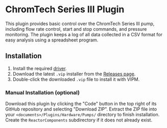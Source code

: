 # ChromTech Series III Plugin

This plugin provides basic control over the ChromTech Series III pump, 
including flow rate control, start and stop commands, and pressure monitoring.
The plugin keeps a log of all data collected in a CSV format for easy analysis
using a spreadsheet program.

## Installation

1. Install the required [driver](https://github.com/RxnRover/driver_chromtech_series_iii/releases).
2. Download the latest `.vip` installer from the [Releases page](https://github.com/RxnRover/plugin_chromtech_series_iii_pump/releases).  
3. Double-click the downloaded `.vip` file to install it with VIPM.

### Manual Installation (optional)

Download this plugin by clicking the "Code" button in the top right of its 
GitHub repository and selecting "Download ZIP". Extract the ZIP file into your 
`<documents>/Plugins/Hardware/Pumps/` directory to finish installation. 
Create the `ReactorComponents` subdirectory if it does not already exist.
